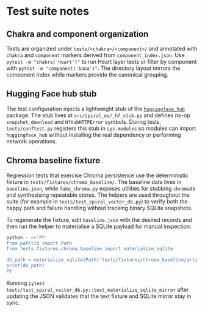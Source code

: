 # Test suite notes

## Chakra and component organization

Tests are organized under `tests/<chakra>/<component>/` and annotated with
`chakra` and `component` markers derived from `component_index.json`. Use
`pytest -m "chakra('heart')"` to run Heart layer tests or filter by component
with `pytest -m "component('bana')"`. The directory layout mirrors the
component index while markers provide the canonical grouping.

## Hugging Face hub stub

The test configuration injects a lightweight stub of the
[`huggingface_hub`](https://github.com/huggingface/huggingface_hub) package. The
stub lives at `src/spiral_os/_hf_stub.py` and defines no-op
`snapshot_download` and `HfHubHTTPError` symbols. During tests,
`tests/conftest.py` registers this stub in `sys.modules` so modules can import
`huggingface_hub` without installing the real dependency or performing network
operations.

## Chroma baseline fixture

Regression tests that exercise Chroma persistence use the deterministic fixture
in `tests/fixtures/chroma_baseline/`. The baseline data lives in
`baseline.json`, while `fake_chroma.py` exposes utilities for stubbing
`chromadb` and synthesising repeatable stores. The helpers are used throughout
the suite (for example in `tests/test_spiral_vector_db.py`) to verify both the
happy path and failure handling without tracking binary SQLite snapshots.

To regenerate the fixture, edit `baseline.json` with the desired records and
then run the helper to materialise a SQLite payload for manual inspection:

```bash
python - <<'PY'
from pathlib import Path
from tests.fixtures.chroma_baseline import materialize_sqlite

db_path = materialize_sqlite(Path('tests/fixtures/chroma_baseline/artifacts'))
print(db_path)
PY
```

Running `pytest tests/test_spiral_vector_db.py::test_materialize_sqlite_mirror`
after updating the JSON validates that the text fixture and SQLite mirror stay
in sync.
